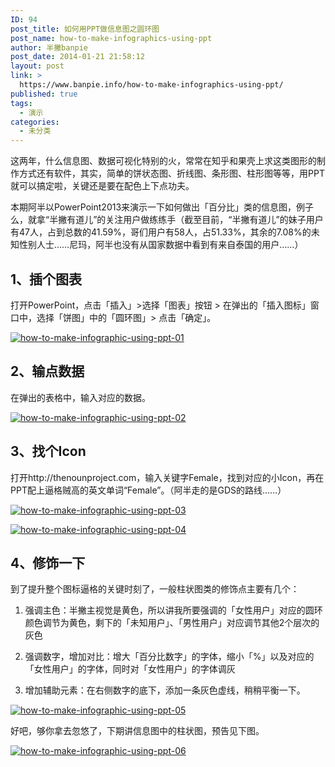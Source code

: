 ```yaml
---
ID: 94
post_title: 如何用PPT做信息图之圆环图
post_name: how-to-make-infographics-using-ppt
author: 半撇banpie
post_date: 2014-01-21 21:58:12
layout: post
link: >
  https://www.banpie.info/how-to-make-infographics-using-ppt/
published: true
tags:
  - 演示
categories:
  - 未分类
---
```

这两年，什么信息图、数据可视化特别的火，常常在知乎和果壳上求这类图形的制作方式还有软件，其实，简单的饼状态图、折线图、条形图、柱形图等等，用PPT就可以搞定啦，关键还是要在配色上下点功夫。

本期阿半以PowerPoint2013来演示一下如何做出「百分比」类的信息图，例子么，就拿“半撇有道儿”的关注用户做练练手（截至目前，“半撇有道儿”的妹子用户有47人，占到总数的41.59%，哥们用户有58人，占51.33%，其余的7.08%的未知性别人士……尼玛，阿半也没有从国家数据中看到有来自泰国的用户……）

## 1、插个图表

打开PowerPoint，点击「插入」>选择「图表」按钮 > 在弹出的「插入图标」窗口中，选择「饼图」中的「圆环图」> 点击「确定」。

[![how-to-make-infographic-using-ppt-01][1]][1]

## 2、输点数据

在弹出的表格中，输入对应的数据。

[![how-to-make-infographic-using-ppt-02][2]][2]

## 3、找个Icon

打开http://thenounproject.com，输入关键字Female，找到对应的小Icon，再在PPT配上逼格贼高的英文单词“Female”。（阿半走的是GDS的路线……）

[![how-to-make-infographic-using-ppt-03][3]][3]

[![how-to-make-infographic-using-ppt-04][4]][4]

## 4、修饰一下

到了提升整个图标逼格的关键时刻了，一般柱状图类的修饰点主要有几个：

1.  强调主色：半撇主视觉是黄色，所以讲我所要强调的「女性用户」对应的圆环颜色调节为黄色，剩下的「未知用户」、「男性用户」对应调节其他2个层次的灰色

2.  强调数字，增加对比：增大「百分比数字」的字体，缩小「%」以及对应的「女性用户」的字体，同时对「女性用户」的字体调灰

3.  增加辅助元素：在右侧数字的底下，添加一条灰色虚线，稍稍平衡一下。

[![how-to-make-infographic-using-ppt-05][5]][5]

好吧，够你拿去忽悠了，下期讲信息图中的柱状图，预告见下图。

[![how-to-make-infographic-using-ppt-06][6]][6]

 [1]: http://7arnhx.com1.z0.glb.clouddn.com/wp-content/uploads/2014/01/how-to-make-infographic-using-ppt-01.png
 [2]: http://7arnhx.com1.z0.glb.clouddn.com/wp-content/uploads/2014/01/how-to-make-infographic-using-ppt-02.png
 [3]: http://7arnhx.com1.z0.glb.clouddn.com/wp-content/uploads/2014/01/how-to-make-infographic-using-ppt-03.png
 [4]: http://7arnhx.com1.z0.glb.clouddn.com/wp-content/uploads/2014/01/how-to-make-infographic-using-ppt-04.png
 [5]: http://7arnhx.com1.z0.glb.clouddn.com/wp-content/uploads/2014/01/how-to-make-infographic-using-ppt-05.png
 [6]: http://7arnhx.com1.z0.glb.clouddn.com/wp-content/uploads/2014/01/how-to-make-infographic-using-ppt-06.png
<!--stackedit_data:
eyJoaXN0b3J5IjpbMTEyMTc5NDgyXX0=
-->